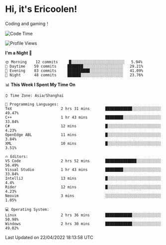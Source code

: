 # Hi, it's Ericoolen!
Coding and gaming！

<!--START_SECTION:waka-->
![Code Time](http://img.shields.io/badge/Code%20Time-212%20hrs%204%20mins-blue)

![Profile Views](http://img.shields.io/badge/Profile%20Views-2-blue)

**I'm a Night 🦉** 

```text
🌞 Morning    12 commits     █░░░░░░░░░░░░░░░░░░░░░░░░   5.94% 
🌆 Daytime    59 commits     ███████░░░░░░░░░░░░░░░░░░   29.21% 
🌃 Evening    83 commits     ██████████░░░░░░░░░░░░░░░   41.09% 
🌙 Night      48 commits     ██████░░░░░░░░░░░░░░░░░░░   23.76%

```


📊 **This Week I Spent My Time On** 

```text
⌚︎ Time Zone: Asia/Shanghai

💬 Programming Languages: 
TeX                      2 hrs 31 mins       ████████████░░░░░░░░░░░░░   49.47% 
C++                      1 hr 43 mins        ████████░░░░░░░░░░░░░░░░░   33.84% 
C#                       12 mins             █░░░░░░░░░░░░░░░░░░░░░░░░   4.23% 
OpenEdge ABL             11 mins             █░░░░░░░░░░░░░░░░░░░░░░░░   3.84% 
XML                      10 mins             █░░░░░░░░░░░░░░░░░░░░░░░░   3.51%

🔥 Editors: 
VS Code                  2 hrs 52 mins       ██████████████░░░░░░░░░░░   56.49% 
Visual Studio            1 hr 43 mins        ████████░░░░░░░░░░░░░░░░░   33.84% 
IntelliJ                 13 mins             █░░░░░░░░░░░░░░░░░░░░░░░░   4.4% 
Rider                    12 mins             █░░░░░░░░░░░░░░░░░░░░░░░░   4.23% 
Neovim                   3 mins              ░░░░░░░░░░░░░░░░░░░░░░░░░   1.05%

💻 Operating System: 
Linux                    2 hrs 36 mins       ████████████░░░░░░░░░░░░░   50.98% 
Windows                  2 hrs 30 mins       ████████████░░░░░░░░░░░░░   49.02%

```


 Last Updated on 22/04/2022 18:13:58 UTC
<!--END_SECTION:waka-->

